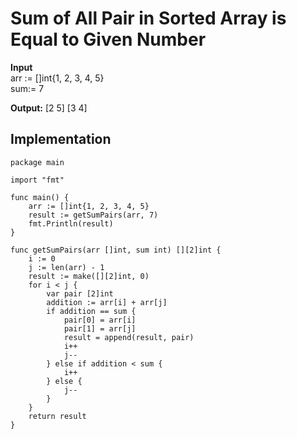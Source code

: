 # Sum of All Pair in Sorted Array is Equal to Given Number

**Input**</br>
arr := []int{1, 2, 3, 4, 5}</br>
sum:= 7

**Output:**
[2 5] [3 4]


## Implementation

```golang
package main

import "fmt"

func main() {
	arr := []int{1, 2, 3, 4, 5}
	result := getSumPairs(arr, 7)
	fmt.Println(result)
}

func getSumPairs(arr []int, sum int) [][2]int {
	i := 0
	j := len(arr) - 1
	result := make([][2]int, 0)
	for i < j {
		var pair [2]int
		addition := arr[i] + arr[j]
		if addition == sum {
			pair[0] = arr[i]
			pair[1] = arr[j]
			result = append(result, pair)
			i++
			j--
		} else if addition < sum {
			i++
		} else {
			j--
		}
	}
	return result
}

```
